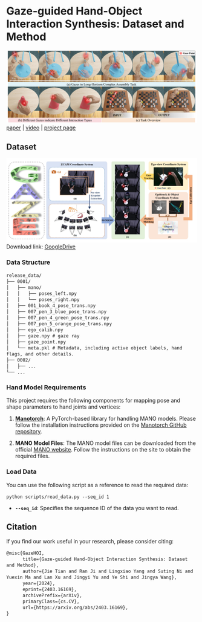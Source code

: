 # Gaze-guided Hand-Object Interaction Synthesis: Dataset and Method
![](doc/teaser.png)
[paper](https://arxiv.org/abs/2403.16169) |
[video](https://www.youtube.com/watch?v=BR9qkQQpUfg) | 
[project page](https://takiee.github.io/gaze-hoi/)
## Dataset
![](doc/dataset.png)
Download link: [GoogleDrive](https://drive.google.com/drive/folders/1_3i8Pw_GLx4lDmULPVxJMWNG8fTa2rzY?usp=drive_link)
### Data Structure
```
release_data/
├── 0001/
│   ├── mano/
│   │   ├── poses_left.npy 
│   │   └── poses_right.npy 
│   ├── 001_book_4_pose_trans.npy
│   ├── 007_pen_3_blue_pose_trans.npy
│   ├── 007_pen_4_green_pose_trans.npy
│   ├── 007_pen_5_orange_pose_trans.npy
│   ├── ego_calib.npy
│   ├── gaze.npy # gaze ray
│   ├── gaze_point.npy
│   └── meta.pkl # Metadata, including active object labels, hand flags, and other details.
├── 0002/
│   ├── ...
└── ...
```


### Hand Model Requirements

This project requires the following components for mapping pose and shape parameters to hand joints and vertices:

1. **[Manotorch](https://github.com/lixiny/manotorch)**: A PyTorch-based library for handling MANO models. Please follow the installation instructions provided on the [Manotorch GitHub repository](https://github.com/lixiny/manotorch).

2. **MANO Model Files**: The MANO model files can be downloaded from the official [MANO website](https://mano.is.tue.mpg.de/). Follow the instructions on the site to obtain the required files.

### Load Data
You can use the following script as a reference to read the required data:

```
python scripts/read_data.py --seq_id 1
```


- **`--seq_id`**: Specifies the sequence ID of the data you want to read.


## Citation
If you find our work useful in your research, please consider citing:

```
@misc{GazeHOI,
      title={Gaze-guided Hand-Object Interaction Synthesis: Dataset and Method}, 
      author={Jie Tian and Ran Ji and Lingxiao Yang and Suting Ni and Yuexin Ma and Lan Xu and Jingyi Yu and Ye Shi and Jingya Wang},
      year={2024},
      eprint={2403.16169},
      archivePrefix={arXiv},
      primaryClass={cs.CV},
      url={https://arxiv.org/abs/2403.16169}, 
}
```
